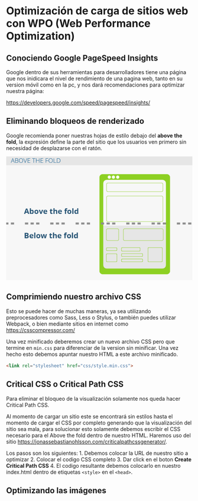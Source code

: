 # Optimización de carga de sitios web con WPO (Web Performance Optimization)

## Conociendo Google PageSpeed Insights

Google dentro de sus herramientas para desarrolladores tiene una página que nos inidicara el nivel de rendimiento de una pagina web, tanto en su version móvil como en la pc, y nos dará recomendaciones para optimizar nuestra página:

<https://developers.google.com/speed/pagespeed/insights/>

## Eliminando bloqueos de renderizado

Google recomienda poner nuestras hojas de estilo debajo del **above the fold**, la expresión define la parte del sitio que los usuarios ven primero sin necesidad de desplazarse con el ratón.

![aboveTheFold](images/aboveTheFold.png)

## Comprimiendo nuestro archivo CSS

Esto se puede hacer de muchas maneras, ya sea utilizando preprocesadores como Sass, Less o Stylus, o también puedes utilizar Webpack, o bien mediante sitios en internet como <https://csscompressor.com/>

Una vez minificado deberemos crear un nuevo archivo CSS pero que termine en `min.css` para diferenciar de la version sin minificar. Una vez hecho esto debemos apuntar nuestro HTML a este archivo minificado.

```html
<link rel="stylesheet" href="css/style.min.css">
```

## Critical CSS o Critical Path CSS

Para eliminar el bloqueo de la visualización solamente nos queda hacer Critical Path CSS.

Al momento de cargar un sitio este se encontrará sin estilos hasta el momento de cargar el CSS por completo generando que la visualización del sitio sea mala, para solucionar esto solamente debemos escribir el CSS necesario para el Above the fold dentro de nuestro HTML. Haremos uso del sitio <https://jonassebastianohlsson.com/criticalpathcssgenerator/>.

Los pasos son los siguientes:
    1. Debemos colocar la URL de nuestro sitio a optimizar
    2. Colocar el codigo CSS completo
    3. Dar click en el boton **Create Critical Path CSS**
    4. El codigo resultante debemos colocarlo en nuestro index.html dentro de etiquetas `<style>` en el `<head>`.

## Optimizando las imágenes

